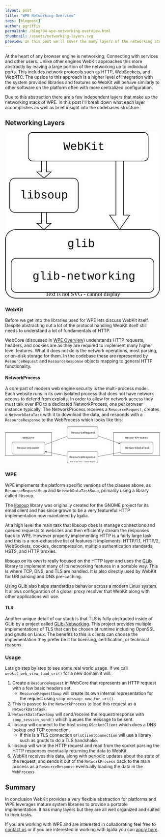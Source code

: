 ```yaml
---
layout: post
title: "WPE Networking Overview"
tags: [blogpost]
author: pgriffis
permalink: /blog/04-wpe-networking-overview.html
thumbnail: /assets/networking-layers.svg
preview: In this post we'll cover the many layers of the networking stack that WPE uses including libsoup and glib.
---
```


At the heart of any browser engine is networking; Connecting with services and other users.  Unlike other engines WebKit approaches this more abstractly by leaving a large portion of the networking up to individual ports. This includes network protocols such as HTTP, WebSockets, and WebRTC. The upside to this approach is a higher level of integration with the system provided libraries and features so WebKit will behave similarly to other software on the platform often with more centralized configuration.

Due to this abstraction there are a few independent layers that make up the networking stack of WPE. In this post I'll break down what each layer accomplishes as well as brief insight into the codebases structure.

## Networking Layers

<div align="center">
    <img alt="WebKit Network Layers" src="/assets/networking-layers.svg">
</div>

### WebKit

Before we get into the libraries used for WPE lets discuss WebKit itself. Despite abstracting out a lot of the protocol handling WebKit itself still needs to understand a lot of fundamentals of HTTP.

WebCore (discussed in [WPE Overview](/blog/02-overview-of-wpe.html)) understands HTTP requests, headers, and cookies are as they are required to implement many higher level features. What it does not do is the network operations, most parsing, or on-disk storage for them. In the codebase these are represented by `ResourceRequest` and `ResourceResponse` objects mapping to general HTTP functionality.

#### NetworkProcess

A core part of modern web engine security is the multi-process model. Each website runs in its own isolated process that does not have network access to defend from exploits. In order to allow for network access they must talk over IPC to a dedicated NetworkProcess, one per browser instance typically. The NetworkProcess receives a `ResourceRequest`, creates a `NetworkDataTask` with it to download the data, and responds with a `ResourceResponse` to the WebProcess which looks like this:

<div align="center">
    <img alt="WebKit Network Flowchart" src="/assets/networking-flow.svg">
</div>

### WPE

WPE implements the platform specific versions of the classes above, as `ResourceRequestSoup` and `NetworkDataTaskSoup`, primarily using a library called libsoup.

The [libsoup](https://libsoup.org) library was originally created for the GNOME project for its email client and has since grown to be a very featureful HTTP implementation now maintained by Igalia.

At a high level the main task that libsoup does is manage connections and queued requests to websites and then efficiently stream the responses back to WPE. However properly implementing HTTP is a fairly large task and this is a non-exhaustive list of features it implements: HTTP/1.1, HTTP/2, WebSockets, cookies, decompression, multiple authentication standards, HSTS, and HTTP proxies.

libsoup on its own is really focused on the HTTP layer and uses the [GLib](https://gitlab.gnome.org/GNOME/glib) library to implement many of its networking features in a portable way. This is where TCP, DNS, and TLS are handled. It is also directly used by WebKit for URI parsing and DNS pre-caching.

Using GLib also helps standardize behavior across a modern Linux system. It allows configuration of a global proxy resolver that WebKit along with other applications will use.

#### TLS

Another unique detail of our stack is that TLS is fully abstracted inside of GLib by a project called [GLib-Networking](https://gitlab.gnome.org/GNOME/glib-networking). This project provides multiple implementations of TLS that can be chosen at runtime including OpenSSL and gnutls on Linux. The benefits to this is clients can choose the implementation they prefer be it for licensing, certification, or technical reasons.

### Usage

Lets go step by step to see some real world usage. If we call `webkit_web_view_load_uri()` for a new domain it will:

1. Create a `ResourceRequest` in WebCore that represents an HTTP request with a few basic headers set.
    - `ResourceRequestSoup` will create its own internal representation for the request using `soup_message_new_for_uri()`.
2. This is passed to the `NetworkProcess` to load this request as a `NetworkDataTask`.
3. `NetworkDataTaskSoup` will send/receive the request/response with `soup_session_send()` which queues the message to be sent.
4. libsoup will connect to the host using `GSocketClient` which does a DNS lookup and TCP connection.
    - If this is a TLS connection `GTlsClientConnection` will use a library such as gnutls to do a TLS handshake.
5. libsoup will write the HTTP request and read from the socket parsing the HTTP responses eventually returning the data to WebKit.
6. WebKit receives this data, along with periodic updates about the state of the request, and sends it out of the `NetworkProcess` back to the main process as a `ResourceResponse` eventually loading the data in the `WebProcess`.

## Summary

In conclusion WebKit provides a very flexible abstraction for platforms and WPE leverages mature system libraries to provide a portable implementation. It has many layers but they are all well organized and suited to their tasks.

If you are working with WPE and are interested in collaborating feel free to [contact us](https://www.igalia.com/contact/) or if you are interested in working with Igalia you can [apply here](https://www.igalia.com/jobs/browsers_webkit_position).
